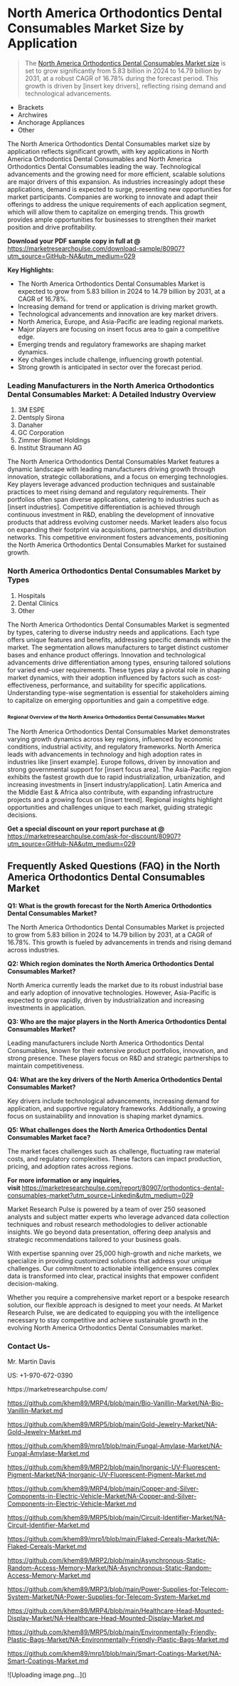 <h1>North America Orthodontics Dental Consumables Market&nbsp;Size by Application</h1><blockquote><p>The <a href="https://marketresearchpulse.com/download-sample/80907?utm_source=GitHub-NA&amp;utm_medium=029">North America Orthodontics Dental Consumables Market size</a> is set to grow significantly from 5.83 billion in 2024 to 14.79 billion by 2031, at a robust CAGR of 16.78% during the forecast period. This growth is driven by [insert key drivers], reflecting rising demand and technological advancements.</p></blockquote><ul><li>Brackets<li> Archwires<li> Anchorage Appliances<li> Other</li></ul><p>The North America Orthodontics Dental Consumables market size by application reflects significant growth, with key applications in North America Orthodontics Dental Consumables and North America Orthodontics Dental Consumables leading the way. Technological advancements and the growing need for more efficient, scalable solutions are major drivers of this expansion. As industries increasingly adopt these applications, demand is expected to surge, presenting new opportunities for market participants. Companies are working to innovate and adapt their offerings to address the unique requirements of each application segment, which will allow them to capitalize on emerging trends. This growth provides ample opportunities for businesses to strengthen their market position and drive profitability.</p><p><strong>Download your PDF sample copy in full at @ </strong><a href="https://marketresearchpulse.com/download-sample/80907?utm_source=GitHub-NA&amp;utm_medium=029">https://marketresearchpulse.com/download-sample/80907?utm_source=GitHub-NA&amp;utm_medium=029</a></p><p><strong>Key Highlights: </strong></p><ul><li>The North America Orthodontics Dental Consumables Market is expected to grow from 5.83 billion in 2024 to 14.79 billion by 2031, at a CAGR of 16.78%.</li><li>Increasing demand for trend or application is driving market growth.</li><li>Technological advancements and innovation are key market drivers.</li><li>North America, Europe, and Asia-Pacific are leading regional markets.</li><li>Major players are focusing on insert focus area to gain a competitive edge.</li><li>Emerging trends and regulatory frameworks are shaping market dynamics.</li><li>Key challenges include challenge, influencing growth potential.</li><li>Strong growth is anticipated in sector over the forecast period.</li></ul><h3>Leading Manufacturers in the North America Orthodontics Dental Consumables Market: A Detailed Industry Overview</h3><ol><li>3M ESPE</li><li>Dentsply Sirona</li><li>Danaher</li><li>GC Corporation</li><li>Zimmer Biomet Holdings</li><li>Institut Straumann AG</li></ol><div class="flex max-w-full flex-col flex-grow"><div class="min-h-8 text-message flex w-full flex-col items-end gap-2 whitespace-normal break-words [.text-message+&amp;]:mt-5" dir="auto" data-message-author-role="assistant" data-message-id="fd8432e4-4910-450d-b182-61b7bfb0a01f" data-message-model-slug="gpt-4o"><div class="flex w-full flex-col gap-1 empty:hidden first:pt-[3px]"><div class="markdown prose w-full break-words dark:prose-invert light"><p>The North America Orthodontics Dental Consumables Market features a dynamic landscape with leading manufacturers driving growth through innovation, strategic collaborations, and a focus on emerging technologies. Key players leverage advanced production techniques and sustainable practices to meet rising demand and regulatory requirements. Their portfolios often span diverse applications, catering to industries such as [insert industries]. Competitive differentiation is achieved through continuous investment in R&amp;D, enabling the development of innovative products that address evolving customer needs. Market leaders also focus on expanding their footprint via acquisitions, partnerships, and distribution networks. This competitive environment fosters advancements, positioning the North America Orthodontics Dental Consumables Market for sustained growth.</p></div></div></div></div><h3>North America Orthodontics Dental Consumables Market by Types</h3><ol><li>Hospitals<li> Dental Clinics<li> Other</li></ol><div class="flex max-w-full flex-col flex-grow"><div class="min-h-8 text-message flex w-full flex-col items-end gap-2 whitespace-normal break-words [.text-message+&amp;]:mt-5" dir="auto" data-message-author-role="assistant" data-message-id="084470be-0bb7-4664-bddf-5156b4f41249" data-message-model-slug="gpt-4o-mini"><div class="flex w-full flex-col gap-1 empty:hidden first:pt-[3px]"><div class="markdown prose w-full break-words dark:prose-invert light"><p>The North America Orthodontics Dental Consumables Market is segmented by types, catering to diverse industry needs and applications. Each type offers unique features and benefits, addressing specific demands within the market. The segmentation allows manufacturers to target distinct customer bases and enhance product offerings. Innovation and technological advancements drive differentiation among types, ensuring tailored solutions for varied end-user requirements. These types play a pivotal role in shaping market dynamics, with their adoption influenced by factors such as cost-effectiveness, performance, and suitability for specific applications. Understanding type-wise segmentation is essential for stakeholders aiming to capitalize on emerging opportunities and gain a competitive edge.</p></div></div></div></div><h3><span style="font-size: 11px;">Regional Overview of the North America Orthodontics Dental Consumables Market</span></h3><div class="flex max-w-full flex-col flex-grow"><div class="min-h-8 text-message flex w-full flex-col items-end gap-2 whitespace-normal break-words [.text-message+&amp;]:mt-5" dir="auto" data-message-author-role="assistant" data-message-id="e9038762-ce64-4e30-91c9-9bd413514231" data-message-model-slug="gpt-4o-mini"><div class="flex w-full flex-col gap-1 empty:hidden first:pt-[3px]"><div class="markdown prose w-full break-words dark:prose-invert light"><p>The North America Orthodontics Dental Consumables Market demonstrates varying growth dynamics across key regions, influenced by economic conditions, industrial activity, and regulatory frameworks. North America leads with advancements in technology and high adoption rates in industries like [insert example]. Europe follows, driven by innovation and strong governmental support for [insert focus area]. The Asia-Pacific region exhibits the fastest growth due to rapid industrialization, urbanization, and increasing investments in [insert industry/application]. Latin America and the Middle East &amp; Africa also contribute, with expanding infrastructure projects and a growing focus on [insert trend]. Regional insights highlight opportunities and challenges unique to each market, guiding strategic decisions.</p></div></div></div></div><p><strong>Get a special discount on your report purchase at @ </strong><a href="https://marketresearchpulse.com/ask-for-discount/80907?utm_source=GitHub-NA&amp;utm_medium=029">https://marketresearchpulse.com/ask-for-discount/80907?utm_source=GitHub-NA&amp;utm_medium=029</a></p><h2>Frequently Asked Questions (FAQ) in the North America Orthodontics Dental Consumables Market</h2><p><strong>Q1: What is the growth forecast for the North America Orthodontics Dental Consumables Market?</strong></p><p>The North America Orthodontics Dental Consumables Market is projected to grow from 5.83 billion in 2024 to 14.79 billion by 2031, at a CAGR of 16.78%. This growth is fueled by advancements in trends and rising demand across industries.</p><p><strong>Q2: Which region dominates the North America Orthodontics Dental Consumables Market?</strong></p><p>North America currently leads the market due to its robust industrial base and early adoption of innovative technologies. However, Asia-Pacific is expected to grow rapidly, driven by industrialization and increasing investments in application.</p><p><strong>Q3: Who are the major players in the North America Orthodontics Dental Consumables Market?</strong></p><p>Leading manufacturers include North America Orthodontics Dental Consumables, known for their extensive product portfolios, innovation, and strong presence. These players focus on R&amp;D and strategic partnerships to maintain competitiveness.</p><p><strong>Q4: What are the key drivers of the North America Orthodontics Dental Consumables Market?</strong></p><p>Key drivers include technological advancements, increasing demand for application, and supportive regulatory frameworks. Additionally, a growing focus on sustainability and innovation is shaping market dynamics.</p><p><strong>Q5: What challenges does the North America Orthodontics Dental Consumables Market face?</strong></p><p>The market faces challenges such as challenge, fluctuating raw material costs, and regulatory complexities. These factors can impact production, pricing, and adoption rates across regions.</p><p><strong>For more information or any inquiries, visit&nbsp;</strong><a href="https://marketresearchpulse.com/report/80907/orthodontics-dental-consumables-market?utm_source=Linkedin&utm_medium=029">https://marketresearchpulse.com/report/80907/orthodontics-dental-consumables-market?utm_source=Linkedin&utm_medium=029</a></p><p>Market Research Pulse is powered by a team of over 250 seasoned analysts and subject matter experts who leverage advanced data collection techniques and robust research methodologies to deliver actionable insights. We go beyond data presentation, offering deep analysis and strategic recommendations tailored to your business goals.</p><p>With expertise spanning over 25,000 high-growth and niche markets, we specialize in providing customized solutions that address your unique challenges. Our commitment to actionable intelligence ensures complex data is transformed into clear, practical insights that empower confident decision-making.</p><p>Whether you require a comprehensive market report or a bespoke research solution, our flexible approach is designed to meet your needs. At Market Research Pulse, we are dedicated to equipping you with the intelligence necessary to stay competitive and achieve sustainable growth in the evolving North America Orthodontics Dental Consumables market.</p><h3><strong>Contact Us-</strong></h3><p>Mr. Martin Davis</p><p>US: +1-970-672-0390</p><p>https://marketresearchpulse.com/</p><p><a href="https://github.com/khem89/MRP4/blob/main/Bio-Vanillin-Market/NA-Bio-Vanillin-Market.md">https://github.com/khem89/MRP4/blob/main/Bio-Vanillin-Market/NA-Bio-Vanillin-Market.md</a></p><p><a href="https://github.com/khem89/MRP5/blob/main/Gold-Jewelry-Market/NA-Gold-Jewelry-Market.md">https://github.com/khem89/MRP5/blob/main/Gold-Jewelry-Market/NA-Gold-Jewelry-Market.md</a></p><p><a href="https://github.com/khem89/mrp1/blob/main/Fungal-Amylase-Market/NA-Fungal-Amylase-Market.md">https://github.com/khem89/mrp1/blob/main/Fungal-Amylase-Market/NA-Fungal-Amylase-Market.md</a></p><p><a href="https://github.com/khem89/MRP2/blob/main/Inorganic-UV-Fluorescent-Pigment-Market/NA-Inorganic-UV-Fluorescent-Pigment-Market.md">https://github.com/khem89/MRP2/blob/main/Inorganic-UV-Fluorescent-Pigment-Market/NA-Inorganic-UV-Fluorescent-Pigment-Market.md</a></p><p><a href="https://github.com/khem89/MRP4/blob/main/Copper-and-Silver-Components-in-Electric-Vehicle-Market/NA-Copper-and-Silver-Components-in-Electric-Vehicle-Market.md">https://github.com/khem89/MRP4/blob/main/Copper-and-Silver-Components-in-Electric-Vehicle-Market/NA-Copper-and-Silver-Components-in-Electric-Vehicle-Market.md</a></p><p><a href="https://github.com/khem89/MRP5/blob/main/Circuit-Identifier-Market/NA-Circuit-Identifier-Market.md">https://github.com/khem89/MRP5/blob/main/Circuit-Identifier-Market/NA-Circuit-Identifier-Market.md</a></p><p><a href="https://github.com/khem89/mrp1/blob/main/Flaked-Cereals-Market/NA-Flaked-Cereals-Market.md">https://github.com/khem89/mrp1/blob/main/Flaked-Cereals-Market/NA-Flaked-Cereals-Market.md</a></p><p><a href="https://github.com/khem89/MRP2/blob/main/Asynchronous-Static-Random-Access-Memory-Market/NA-Asynchronous-Static-Random-Access-Memory-Market.md">https://github.com/khem89/MRP2/blob/main/Asynchronous-Static-Random-Access-Memory-Market/NA-Asynchronous-Static-Random-Access-Memory-Market.md</a></p><p><a href="https://github.com/khem89/MRP3/blob/main/Power-Supplies-for-Telecom-System-Market/NA-Power-Supplies-for-Telecom-System-Market.md">https://github.com/khem89/MRP3/blob/main/Power-Supplies-for-Telecom-System-Market/NA-Power-Supplies-for-Telecom-System-Market.md</a></p><p><a href="https://github.com/khem89/MRP4/blob/main/Healthcare-Head-Mounted-Display-Market/NA-Healthcare-Head-Mounted-Display-Market.md">https://github.com/khem89/MRP4/blob/main/Healthcare-Head-Mounted-Display-Market/NA-Healthcare-Head-Mounted-Display-Market.md</a></p><p><a href="https://github.com/khem89/MRP5/blob/main/Environmentally-Friendly-Plastic-Bags-Market/NA-Environmentally-Friendly-Plastic-Bags-Market.md">https://github.com/khem89/MRP5/blob/main/Environmentally-Friendly-Plastic-Bags-Market/NA-Environmentally-Friendly-Plastic-Bags-Market.md</a></p><p><a href="https://github.com/khem89/mrp1/blob/main/Smart-Coatings-Market/NA-Smart-Coatings-Market.md">https://github.com/khem89/mrp1/blob/main/Smart-Coatings-Market/NA-Smart-Coatings-Market.md</a></p>
![Uploading image.png…]()
